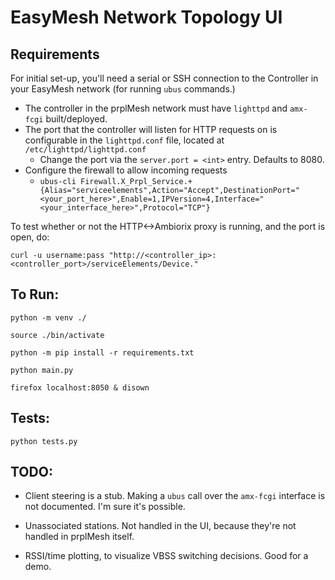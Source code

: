 # **EasyMesh Network Topology UI**

## **Requirements**
For initial set-up, you'll need a serial or SSH connection to the Controller in your EasyMesh network (for running `ubus` commands.)
- The controller in the prplMesh network must have `lighttpd` and `amx-fcgi` built/deployed.
- The port that the controller will listen for HTTP requests on is configurable in the `lighttpd.conf` file,
located at `/etc/lighttpd/lighttpd.conf`
    - Change the port via the `server.port = <int>` entry. Defaults to 8080.
- Configure the firewall to allow incoming requests
    - `ubus-cli Firewall.X_Prpl_Service.+{Alias="serviceelements",Action="Accept",DestinationPort="<your_port_here>",Enable=1,IPVersion=4,Interface="<your_interface_here>",Protocol="TCP"}`

To test whether or not the HTTP<->Ambiorix proxy is running, and the port is open, do:

`curl -u username:pass "http://<controller_ip>:<controller_port>/serviceElements/Device."`

## **To Run:**

`python -m venv ./`

`source ./bin/activate`

`python -m pip install -r requirements.txt`

`python main.py`

`firefox localhost:8050 & disown`

## **Tests:**

`python tests.py`

## **TODO:**

- Client steering is a stub. Making a `ubus` call over the `amx-fcgi` interface is not documented. I'm sure it's possible.

- Unassociated stations. Not handled in the UI, because they're not handled in prplMesh itself.

- RSSI/time plotting, to visualize VBSS switching decisions. Good for a demo.